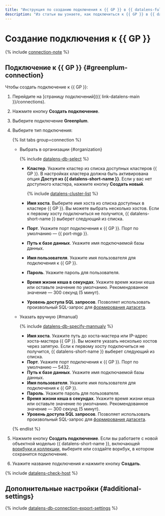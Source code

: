 ```yaml
---
title: "Инструкция по созданию подключения к {{ GP }} в {{ datalens-full-name }}"
description: "Из статьи вы узнаете, как подключиться к {{ GP }} в {{ datalens-full-name }}."
---
```


# Создание подключения к {{ GP }}

{% include [connection-note](../../../_includes/datalens/datalens-connection-note.md) %}

## Подключение к {{ GP }} {#greenplum-connection}

Чтобы создать подключение к {{ GP }}:


1. Перейдите на [страницу подключений]({{ link-datalens-main }}/connections).


1. Нажмите кнопку **Создать подключение**.
1. Выберите подключение **Greenplum**.


1. Выберите тип подключения:

    {% list tabs group=connection %}

    - Выбрать в организации {#organization}

      {% include [datalens-db-select](../../../_includes/datalens/datalens-db-select.md) %}

      * **Кластер**. Укажите кластер из списка доступных кластеров {{ GP }}. В настройках кластера должна быть активирована опция **Доступ из {{ datalens-short-name }}**. Если у вас нет доступного кластера, нажмите кнопку **Создать новый**.

        {% include [datalens-cluster-list](../../../_includes/datalens/datalens-cluster-list.md) %}

      * **Имя хоста**. Выберите имя хоста из списка доступных в кластере {{ GP }}. Вы можете выбрать несколько хостов. Если к первому хосту подключиться не получится, {{ datalens-short-name }} выберет следующий из списка.
      * **Порт**. Укажите порт подключения к {{ GP }}. Порт по умолчанию — {{ port-mgp }}.
      * **Путь к базе данных**. Укажите имя подключаемой базы данных.
      * **Имя пользователя**. Укажите имя пользователя для подключения к {{ GP }}.
      * **Пароль**. Укажите пароль для пользователя.
      * **Время жизни кеша в секундах**. Укажите время жизни кеша или оставьте значение по умолчанию. Рекомендованное значение — 300 секунд (5 минут).
      * **Уровень доступа SQL запросов**. Позволяет использовать произвольный SQL-запрос для [формирования датасета](../../concepts/dataset/settings.md#sql-request-in-datatset).

    - Указать вручную {#manual}

      {% include [datalens-db-specify-mannualy](../../../_includes/datalens/datalens-db-specify-mannualy.md) %}

      * **Имя хоста**. Укажите путь до хоста-мастера или IP-адрес хоста-мастера {{ GP }}. Вы можете указать несколько хостов через запятую. Если к первому хосту подключиться не получится, {{ datalens-short-name }} выберет следующий из списка.
      * **Порт**. Укажите порт подключения к {{ GP }}. Порт по умолчанию — 5432.
      * **Путь к базе данных**. Укажите имя подключаемой базы данных.
      * **Имя пользователя**. Укажите имя пользователя для подключения к {{ GP }}.
      * **Пароль**. Укажите пароль для пользователя.
      * **Время жизни кеша в секундах**. Укажите время жизни кеша или оставьте значение по умолчанию. Рекомендованное значение — 300 секунд (5 минут).
      * **Уровень доступа SQL запросов**. Позволяет использовать произвольный SQL-запрос для [формирования датасета](../../concepts/dataset/settings.md#sql-request-in-datatset).

    {% endlist %}


1. Нажмите кнопку **Создать подключение**. Если вы работаете с новой объектной моделью {{ datalens-short-name }}, включающей [воркбуки и коллекции](../../../datalens/workbooks-collections/index.md), выберите или создайте воркбук, в котором сохранится подключение.
1. Укажите название подключения и нажмите кнопку **Создать**.

{% include [datalens-check-host](../../../_includes/datalens/operations/datalens-check-host.md) %}

## Дополнительные настройки {#additional-settings}

{% include [datalens-db-connection-export-settings](../../../_includes/datalens/operations/datalens-db-connection-export-settings.md) %}
